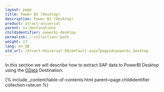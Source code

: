 ```yaml
---
layout: page
title: Power BI (Desktop)
description: Power BI (Desktop)
product: xtract-universal
parent: xu-destinations
childidentifier: powerbi-desktop
permalink: /:collection/:path
weight: 17
lang: en_GB
old_url: /Xtract-Universal-EN/default.aspx?pageid=powerbi_desktop
---
```


In this section we will describe how to extract SAP data to PowerBI Desktop using the [OData](./odata) Destination.

{% include _content/table-of-contents.html parent=page.childidentifier collection=site.en %}
